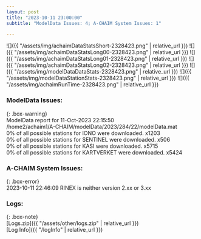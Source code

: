 ```yaml
---
layout: post
title: "2023-10-11 23:00:00"
subtitle: "ModelData Issues: 4; A-CHAIM System Issues: 1"

---
```


![]({{ "/assets/img/achaimDataStatsShort-2328423.png" | relative_url }})
![]({{ "/assets/img/achaimDataStatsLong00-2328423.png" | relative_url }})
![]({{ "/assets/img/achaimDataStatsLong01-2328423.png" | relative_url }})
![]({{ "/assets/img/achaimDataStatsLong02-2328423.png" | relative_url }})
![]({{ "/assets/img/modelDataDataStats-2328423.png" | relative_url }})
![]({{ "/assets/img/modelDataStationStats-2328423.png" | relative_url }})
![]({{ "/assets/img/achaimRunTime-2328423.png" | relative_url }})


### ModelData Issues:  
  
{: .box-warning}  
 ModelData report for 11-Oct-2023 22:15:50   
 /home2/achaim1/A-CHAIM/modelData/2023/284/22/modelData.mat   
 0% of all possible stations for IONO were downloaded. x1203   
 0% of all possible stations for SENTINEL were downloaded. x506   
 0% of all possible stations for KASI were downloaded. x5715   
 0% of all possible stations for KARTVERKET were downloaded. x5424   
  
### A-CHAIM System Issues:  
  
{: .box-error}  
2023-10-11 22:46:09 RINEX is neither version 2.xx or 3.xx  

### Logs:  
  
{: .box-note}  
[Logs.zip]({{ "/assets/other/logs.zip" | relative_url }})  
[Log Info]({{ "/logInfo" | relative_url }})  
